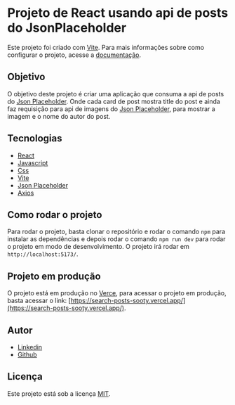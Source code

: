 # Projeto de React usando api de posts do JsonPlaceholder

Este projeto foi criado com [Vite](https://vitejs.dev/). Para mais informações sobre como configurar o projeto, acesse a [documentação](https://vitejs.dev/guide/).

## Objetivo

O objetivo deste projeto é criar uma aplicação que consuma a api de posts do [Json Placeholder](https://jsonplaceholder.typicode.com/). Onde cada card de post mostra title do post e ainda faz requisição para api de imagens do [Json Placeholder](https://jsonplaceholder.typicode.com/), para mostrar a imagem e o nome do autor do post.

## Tecnologias

- [React](https://pt-br.reactjs.org/)
- [Javascript](https://developer.mozilla.org/pt-BR/docs/Web/JavaScript)
- [Css](https://developer.mozilla.org/pt-BR/docs/Web/CSS)
- [Vite](https://vitejs.dev/)
- [Json Placeholder](https://jsonplaceholder.typicode.com/)
- [Axios](https://axios-http.com/)

## Como rodar o projeto

Para rodar o projeto, basta clonar o repositório e rodar o comando `npm` para instalar as dependências e depois rodar o comando `npm run dev` para rodar o projeto em modo de desenvolvimento. O projeto irá rodar em `http://localhost:5173/`.

## Projeto em produção

O projeto está em produção no [Verce](https://vercel.com/), para acessar o projeto em produção, basta acessar o link: [https://search-posts-sooty.vercel.app/](https://search-posts-sooty.vercel.app/).

## Autor

- [Linkedin](https://www.linkedin.com/in/walber-vaz/)
- [Github](https://www.github.com/walber-vaz)

## Licença

Este projeto está sob a licença [MIT](LICENSE).
